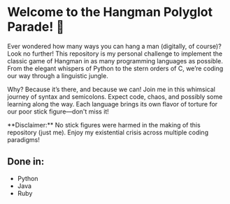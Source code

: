 <!DOCTYPE html>
<html lang="en">
<head>
    <meta charset="UTF-8">
    <meta name="viewport" content="width=device-width, initial-scale=1.0">
</head>
<body>
    <h1>Welcome to the Hangman Polyglot Parade! 🎉</h1>
    <p>
        Ever wondered how many ways you can hang a man (digitally, of course)? Look no further! This repository is my personal challenge to implement the classic game of Hangman in as many programming languages as possible. From the elegant whispers of Python to the stern orders of C, we’re coding our way through a linguistic jungle.
    </p>
    <p>
        Why? Because it’s there, and because we can! Join me in this whimsical journey of syntax and semicolons. Expect code, chaos, and possibly some learning along the way. Each language brings its own flavor of torture for our poor stick figure—don't miss it!
    </p>
    <p class="disclaimer">
        **Disclaimer:** No stick figures were harmed in the making of this repository (just me). Enjoy my existential crisis across multiple coding paradigms!
    </p>
    <h2>Done in:</h2>
    <ul>
        <li>Python</li>
        <li>Java</li>
        <li>Ruby</li>
    </ul>
</body>
</html>
